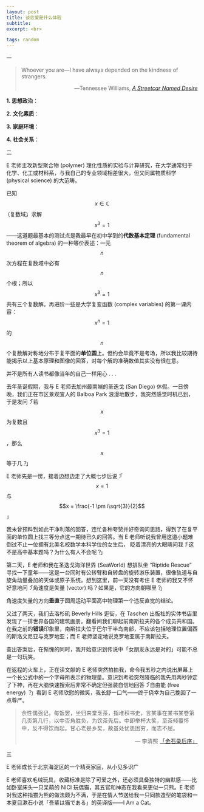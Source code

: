 ```yaml
---
layout: post
title: 谈恋爱是什么体验
subtitle: 
excerpt: <br>

tags: random
---
```


<p class="ttl"> 一 </p>

> <p class="quote">
> Whoever you are—I have always depended on the kindness of strangers. </p>
>
><p align="right" class="quote-ttl" >  
>―Tennessee Williams, <a href="https://archive.org/details/streetcarnamedde0000will_q0h6/page/178/mode/2up"> <nobr> <i> A Streetcar Named Desire </i> </nobr> </a> </p>

<p class="list">
<b>1.&nbsp;思想政治</b>：</p>

<p class="list">
<b>2.&nbsp;文化素质</b>：</p>

<p class="list">
<b>3.&nbsp;家庭环境</b>：</p>

<p class="list">
<b>4.&nbsp;社会关系</b>：</p>


<p class="ttl"> 二 </p>

E 老师主攻新型聚合物 <span class='reg'>(polymer)</span> 理化性质的实验与计算研究，在大学通常归于化学、化工或材料系，与我自己的专业领域相差很大，但又同属物质科学 <span class='reg'>(physical science)</span> 的大范畴。

已知 $$x\in\mathbb{C}$$<span style="margin-left:-0.33em">（</span>复数域）<span style="margin-left:-0.5em">，</span>求解 $$x^3=1$$——这道题最基本的测试点是我最早在初中学到的**代数基本定理** <span class='reg'>(fundamental theorem of algebra)</span> 的一种等价表述：一元 $$n$$ 次方程在复数域中必有 $$n$$ 个根；所以 $$x^3=1$$ 共有三个复数解。再进阶一些是大学复变函数 <span class='reg'>(complex variables)</span> 的第一课内容：$$x^n=1$$ 的 $$n$$ 个复数解对称地分布于复平面的**单位圆**上。但约会毕竟不是考场，所以我比较期待能揭示以上基本原理和图像的回答，对每个解的准确数值其实没有很在意。

并不是所有人读书都像当年的自己一样用心 <nobr>. . .</nobr>

去年圣诞假期，我与 E 老师去加州最南端的圣迭戈 <span class='reg'>(San Diego)</span> 休假。一日傍晚，我们正在市区景观宜人的 <span class='reg'>Balboa Park</span> 浪漫地散步，我突然感觉时机已到，于是发问<span style="margin-right:-0.5em">：</span>「若 $$x$$ 为复数且 $$x^3=1$$，那么 $$x$$ 等于几<span style="margin-right:-0.33em">？</span>」

E 老师先是一愣，接着边想边走了大概七步后说<span style="margin-right:-0.5em">：</span>「$$x=1$$ 与 $$x = \frac{-1 \pm i\sqrt{3}}{2}$$」

我未曾预料到如此干净利落的回答，连忙各种夸赞并好奇询问思路，得到了在复平面的单位圆上找三等分点这一期待已久的回答。当 E 老师听说我曾用这道小题难倒过不止一位拥有北美名校数学本科学位的女生后， 眨着漂亮的大眼睛问我<span style="margin-right:-0.5em">：</span>「这不是高中基本题吗？为什么有人不会呢<span style="margin-right:-0.33em">？</span>」

第二天，E 老师和我在圣迭戈海洋世界 <span class='reg'>(SeaWorld)</span> 想排队坐 <span class='reg'>“Riptide Rescue”</span> 寻找一下童年——这是一台同时有公转臂和自转盘的旋转游乐装置，很像轨道与自旋角动量叠加的天体或原子系统。想到这里，前一天没有考住 E 老师的我又不怀好意地问<span style="margin-right:-0.5em">：</span>「角速度是矢量 <span class='reg'>(vector)</span> 吗？如果是，它的方向朝哪里<span style="margin-right:-0.33em">？</span>」

角速度矢量的方向**垂直**于圆周运动平面高中物理第一个违反直觉的结论。

又过了两天，我们去洛杉矶 <span class='reg'>Beverly Hills</span> 逛街，在 <span class='reg'>Taschen</span> 出版社的实体书店里发现了一排世界各国的建筑画册。翻看间我们聊起前南斯拉夫的各个成员共和国。在我之前的**错误**印象里，南斯拉夫位于巴尔干半岛南部，不应该包括地理位置偏西的斯洛文尼亚与克罗地亚；而 E 老师坚定地说克罗地亚属于南斯拉夫。

查出答案后，在惭愧的同时，我开始意识到传说中「女朋友永远是对的」可能不总是一句玩笑。

在返程的火车上，正在读文献的 E 老师突然拍拍我，命令我五秒之内说出屏幕上一个长公式中的一个字母所表示的物理量。意识到考验突然降临的我先用两秒钟定了下神，再在大脑快速搜索后非常不确定但强装自信地回答<span style="margin-right:-0.5em">：</span>「自由能 <span class='reg'>(free energy)</span> <span style="margin-right:-0.33em">？</span>」看到 E 老师欣慰的微笑，我长舒一口气——终于侥幸为自己挽回了一点尊严。


> <p class="quote" style="font-size:1.0em; letter-spacing: 0.25px">
> 余性偶强记，每饭罢，坐归来堂烹茶，指堆积书史，言某事在某书某卷第几页第几行，以中否角胜负，为饮茶先后。中即举杯大笑，至茶倾覆怀中，反不得饮而起。甘心老是乡矣，故虽处忧患困穷，而志不屈。 </p>
>
><p align="right" class="quote-ttl" style="font-size:1.0em; letter-spacing: 0.25px">  
>― 李清照 <a href="https://zh.wikisource.org/zh-hans/%E9%87%91%E7%9F%B3%E9%8C%84%E5%BE%8C%E5%BA%8F_(%E6%9D%8E%E6%B8%85%E7%85%A7)"><nobr>「金石录后序」</nobr> </a> </p>

<p class="ttl"> 三 </p>


E 老师成长于北京海淀区的一个精英家庭，从小见多识广


E 老师喜欢毛绒玩具，收藏标准是除了可爱之外，还必须具备独特的幽默感——比如卧室床头一只呆萌的 <span class='reg'>NICI</span> 玩偶猫，其五官和神态在我看来更似一只熊。E 老师对我这种指猫为熊的做法颇为不满，于是在情人节送给我一只同款造型的笔袋和一本夏目漱石小说「吾輩は猫である」的英译版——<span class='ita'>I Am a Cat</span>。

<br>











